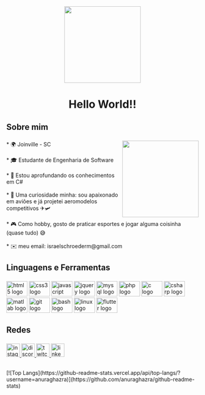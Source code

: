 <div align="center">
  <img height="200" src="https://images-wixmp-ed30a86b8c4ca887773594c2.wixmp.com/f/4579ee4a-1fea-4e31-bfb0-b98a73dd982c/de2sszx-50b19d7b-19fd-42f5-8c03-dcea26d0ef0f.gif?token=eyJ0eXAiOiJKV1QiLCJhbGciOiJIUzI1NiJ9.eyJzdWIiOiJ1cm46YXBwOjdlMGQxODg5ODIyNjQzNzNhNWYwZDQxNWVhMGQyNmUwIiwiaXNzIjoidXJuOmFwcDo3ZTBkMTg4OTgyMjY0MzczYTVmMGQ0MTVlYTBkMjZlMCIsIm9iaiI6W1t7InBhdGgiOiJcL2ZcLzQ1NzllZTRhLTFmZWEtNGUzMS1iZmIwLWI5OGE3M2RkOTgyY1wvZGUyc3N6eC01MGIxOWQ3Yi0xOWZkLTQyZjUtOGMwMy1kY2VhMjZkMGVmMGYuZ2lmIn1dXSwiYXVkIjpbInVybjpzZXJ2aWNlOmZpbGUuZG93bmxvYWQiXX0.pGWNIn-072dXsj3rP5vGpWsuyXuDhqkc793yA4mvWhk"  />
</div>

###
<h1 align="center">Hello World!!</h1>

###
<h2 align="left">Sobre mim</h2>

###

<img align="right" height="200" src="https://media3.giphy.com/media/zOvBKUUEERdNm/giphy.gif?cid=ecf05e47htxxo29360v5iow91pvq0n5g4cvic8y7vmq2di41&rid=giphy.gif&ct=g"  />

###

<p align="left">* 🌍  Joinville - SC<br><br>* 🎓 Estudante de Engenharia de Software<br><br>* 🧠 Estou aprofundando os conhecimentos em C#<br><br>* 👀 Uma curiosidade minha: sou apaixonado em aviões e já projetei aeromodelos competitivos ✈🛩<br><br>* 🎮 Como hobby, gosto de praticar esportes e jogar alguma coisinha (quase tudo) 😅<br><br>* ✉️  meu email: israelschroederm@gmail.com</p>

###

<h2 align="left">Linguagens e Ferramentas</h2>

###

<div align="left">
  <img src="https://cdn.jsdelivr.net/gh/devicons/devicon/icons/html5/html5-original.svg" height="40" width="55" alt="html5 logo"  />
  <img src="https://cdn.jsdelivr.net/gh/devicons/devicon/icons/css3/css3-original.svg" height="40" width="55" alt="css3 logo"  />
  <img src="https://cdn.jsdelivr.net/gh/devicons/devicon/icons/javascript/javascript-original.svg" height="40" width="55" alt="javascript logo"  />
  <img src="https://cdn.jsdelivr.net/gh/devicons/devicon/icons/jquery/jquery-original.svg" height="40" width="55" alt="jquery logo"  />
  <img src="https://cdn.jsdelivr.net/gh/devicons/devicon/icons/mysql/mysql-original.svg" height="40" width="55" alt="mysql logo"  />
  <img src="https://cdn.jsdelivr.net/gh/devicons/devicon/icons/php/php-original.svg" height="40" width="55" alt="php logo"  />
  <img src="https://cdn.jsdelivr.net/gh/devicons/devicon/icons/c/c-original.svg" height="40" width="55" alt="c logo"  />
  <img src="https://cdn.jsdelivr.net/gh/devicons/devicon/icons/csharp/csharp-original.svg" height="40" width="55" alt="csharp logo"  />
  <img src="https://cdn.jsdelivr.net/gh/devicons/devicon/icons/matlab/matlab-original.svg" height="40" width="55" alt="matlab logo"  />
  <img src="https://cdn.jsdelivr.net/gh/devicons/devicon/icons/git/git-original.svg" height="40" width="55" alt="git logo"  />
  <img src="https://cdn.jsdelivr.net/gh/devicons/devicon/icons/bash/bash-original.svg" height="40" width="55" alt="bash logo"  />
  <img src="https://cdn.jsdelivr.net/gh/devicons/devicon/icons/linux/linux-original.svg" height="40" width="55" alt="linux logo"  />
  <img src="https://cdn.jsdelivr.net/gh/devicons/devicon/icons/flutter/flutter-original.svg" height="40" width="55" alt="flutter logo"  />
</div>

###

<h2 align="left">Redes</h2>

###

<div align="left">
  <a href="https://www.instagram.com/hdcisrael/" target="_blank">
    <img src="https://img.shields.io/static/v1?message=Instagram&logo=instagram&label=&color=E4405F&logoColor=white&labelColor=&style=for-the-badge" height="35" alt="instagram logo"  />
  </a>
  <a href="https://discordhub.com/profile/412679963238465556" target="_blank">
    <img src="https://img.shields.io/static/v1?message=Discord&logo=discord&label=&color=7289DA&logoColor=white&labelColor=&style=for-the-badge" height="35" alt="discord logo"  />
  </a>
  <a href="https://www.twitch.tv/iclooud" target="_blank">
    <img src="https://img.shields.io/static/v1?message=Twitch&logo=twitch&label=&color=9146FF&logoColor=white&labelColor=&style=for-the-badge" height="35" alt="twitch logo"  />
  </a>
  <a href="https://www.linkedin.com/in/israel-schroeder/" target="_blank">
    <img src="https://img.shields.io/static/v1?message=LinkedIn&logo=linkedin&label=&color=0077B5&logoColor=white&labelColor=&style=for-the-badge" height="35" alt="linkedin logo"  />
  </a>
</div>

##

<div>
  [![Top Langs](https://github-readme-stats.vercel.app/api/top-langs/?username=anuraghazra)](https://github.com/anuraghazra/github-readme-stats)
</div>
